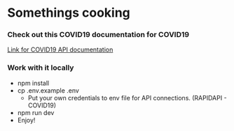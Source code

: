 # Somethings cooking

### Check out this COVID19 documentation for COVID19
[Link for COVID19 API documentation](https://rapidapi.com/api-sports/api/covid-193/)

### Work with it locally
- npm install
- cp .env.example .env
    - Put your own credentials to env file for API connections. (RAPIDAPI - COVID19)
- npm run dev
- Enjoy!